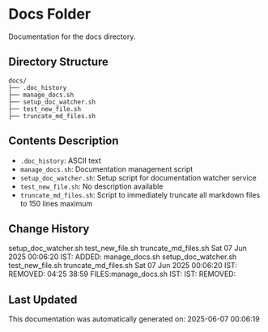 <!-- filepath: /home/michaelnewham/Projects/create_python_project/scripts/docs/aboutthisfolder.md -->
# Docs Folder

Documentation for the docs directory.

## Directory Structure

```
docs/
├── .doc_history
├── manage_docs.sh
├── setup_doc_watcher.sh
├── test_new_file.sh
├── truncate_md_files.sh
```

## Contents Description

- `.doc_history`: ASCII text
- `manage_docs.sh`: Documentation management script
- `setup_doc_watcher.sh`: Setup script for documentation watcher service
- `test_new_file.sh`: No description available
- `truncate_md_files.sh`: Script to immediately truncate all markdown files to 150 lines maximum

## Change History

setup_doc_watcher.sh
test_new_file.sh
truncate_md_files.sh
Sat 07 Jun 2025 00:06:20 IST: ADDED: manage_docs.sh setup_doc_watcher.sh test_new_file.sh truncate_md_files.sh 
Sat 07 Jun 2025 00:06:20 IST: REMOVED:  04:25 38:59 FILES:manage_docs.sh IST: IST: REMOVED: 

## Last Updated

This documentation was automatically generated on: 2025-06-07 00:06:19
